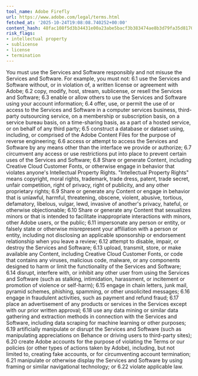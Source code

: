```yaml
---
tool_name: Adobe Firefly
url: https://www.adobe.com/legal/terms.html
fetched_at: '2025-10-24T19:08:08.740252+00:00'
content_hash: 48fac108f5d3b34431e00a23abe5bacf3b383474ae8b3d79fa35d8170477c058
risk_flags:
- intellectual property
- sublicense
- license
- termination
---
```


You must use the Services and Software responsibly and not misuse the Services and Software. For example, you must not: 6.1 use the Services and Software without, or in violation of, a written license or agreement with Adobe; 6.2 copy, modify, host, stream, sublicense, or resell the Services and Software; 6.3 enable or allow others to use the Services and Software using your account information; 6.4 offer, use, or permit the use of or access to the Services and Software in a computer services business, third-party outsourcing service, on a membership or subscription basis, on a service bureau basis, on a time-sharing basis, as a part of a hosted service, or on behalf of any third party; 6.5 construct a database or dataset using, including, or comprised of the Adobe Content Files for the purpose of reverse engineering; 6.6 access or attempt to access the Services and Software by any means other than the interface we provide or authorize; 6.7 circumvent any access or use restrictions put into place to prevent certain uses of the Services and Software; 6.8 Share or generate Content, including Creative Cloud Customer Fonts, or otherwise engage in behavior that violates anyone's Intellectual Property Rights. "Intellectual Property Rights" means copyright, moral rights, trademark, trade dress, patent, trade secret, unfair competition, right of privacy, right of publicity, and any other proprietary rights; 6.9 Share or generate any Content or engage in behavior that is unlawful, harmful, threatening, obscene, violent, abusive, tortious, defamatory, libelous, vulgar, lewd, invasive of another's privacy, hateful, or otherwise objectionable; 6.10 Share or generate any Content that sexualizes minors or that is intended to facilitate inappropriate interactions with minors, other Adobe users, or the public; 6.11 impersonate any person or entity, or falsely state or otherwise misrepresent your affiliation with a person or entity, including not disclosing an applicable sponsorship or endorsement relationship when you leave a review; 6.12 attempt to disable, impair, or destroy the Services and Software; 6.13 upload, transmit, store, or make available any Content, including Creative Cloud Customer Fonts, or code that contains any viruses, malicious code, malware, or any components designed to harm or limit the functionality of the Services and Software; 6.14 disrupt, interfere with, or inhibit any other user from using the Services and Software (such as stalking, intimidation, harassment, or incitement or promotion of violence or self-harm); 6.15 engage in chain letters, junk mail, pyramid schemes, phishing, spamming, or other unsolicited messages; 6.16 engage in fraudulent activities, such as payment and refund fraud; 6.17 place an advertisement of any products or services in the Services except with our prior written approval; 6.18 use any data mining or similar data gathering and extraction methods in connection with the Services and Software, including data scraping for machine learning or other purposes; 6.19 artificially manipulate or disrupt the Services and Software (such as manipulating appreciations on Behance or driving users to third-party sites); 6.20 create Adobe accounts for the purpose of violating the Terms or our policies (or other types of actions taken by Adobe), including, but not limited to, creating fake accounts, or for circumventing account termination; 6.21 manipulate or otherwise display the Services and Software by using framing or similar navigational technology; or 6.22 violate applicable law.
